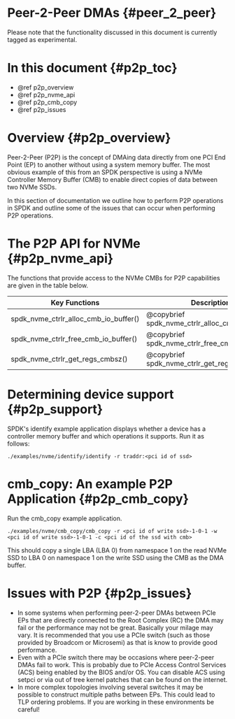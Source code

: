 # Peer-2-Peer DMAs {#peer_2_peer}

Please note that the functionality discussed in this document is
currently tagged as experimental.

# In this document {#p2p_toc}

* @ref p2p_overview
* @ref p2p_nvme_api
* @ref p2p_cmb_copy
* @ref p2p_issues

# Overview {#p2p_overview}

Peer-2-Peer (P2P) is the concept of DMAing data directly from one PCI
End Point (EP) to another without using a system memory buffer. The
most obvious example of this from an SPDK perspective is using a NVMe
Controller Memory Buffer (CMB) to enable direct copies of data between
two NVMe SSDs.

In this section of documentation we outline how to perform P2P
operations in SPDK and outline some of the issues that can occur when
performing P2P operations.

# The P2P API for NVMe {#p2p_nvme_api}

The functions that provide access to the NVMe CMBs for P2P
capabilities are given in the table below.

Key Functions                               | Description
------------------------------------------- | -----------
spdk_nvme_ctrlr_alloc_cmb_io_buffer()       | @copybrief spdk_nvme_ctrlr_alloc_cmb_io_buffer()
spdk_nvme_ctrlr_free_cmb_io_buffer()        | @copybrief spdk_nvme_ctrlr_free_cmb_io_buffer()
spdk_nvme_ctrlr_get_regs_cmbsz()            | @copybrief spdk_nvme_ctrlr_get_regs_cmbsz()

# Determining device support {#p2p_support}

SPDK's identify example application displays whether a device has a controller
memory buffer and which operations it supports. Run it as follows:

~~~{.sh}
./examples/nvme/identify/identify -r traddr:<pci id of ssd>
~~~

# cmb_copy: An example P2P Application {#p2p_cmb_copy}

Run the cmb_copy example application.

~~~{.sh}
./examples/nvme/cmb_copy/cmb_copy -r <pci id of write ssd>-1-0-1 -w <pci id of write ssd>-1-0-1 -c <pci id of the ssd with cmb>
~~~
This should copy a single LBA (LBA 0) from namespace 1 on the read
NVMe SSD to LBA 0 on namespace 1 on the write SSD using the CMB as the
DMA buffer.

# Issues with P2P {#p2p_issues}

* In some systems when performing peer-2-peer DMAs between PCIe EPs
  that are directly connected to the Root Complex (RC) the DMA may
  fail or the performance may not be great. Basically your milage may
  vary. It is recommended that you use a PCIe switch (such as those
  provided by Broadcom or Microsemi) as that is know to provide good
  performance.
* Even with a PCIe switch there may be occasions where peer-2-peer
  DMAs fail to work. This is probably due to PCIe Access Control
  Services (ACS) being enabled by the BIOS and/or OS. You can disable
  ACS using setpci or via out of tree kernel patches that can be found
  on the internet.
* In more complex topologies involving several switches it may be
  possible to construct multiple paths between EPs. This could lead to
  TLP ordering problems. If you are working in these environments be
  careful!
